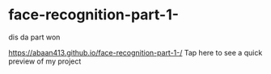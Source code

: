 # face-recognition-part-1-
dis da part won

https://abaan413.github.io/face-recognition-part-1-/ Tap here to see a quick preview of my project
